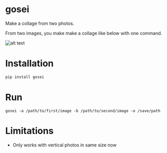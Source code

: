 # gosei

Make a collage from two photos.

From two images, you make make a collage like below with one command.

![alt text](out.png "Sample")


# Installation

```bash
pip install gosei
```

# Run

```
gosei -a /path/to/first/image -b /path/to/second/image -o /save/path
```

# Limitations

- Only works with vertical photos in same size now
